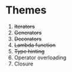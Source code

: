 # Themes
1. ~~Iterators~~
2. ~~Generators~~
3. ~~Decorators~~
4. ~~Lambda function~~
5. ~~Type hinting~~
6. Operator overloading 
7. Closure

